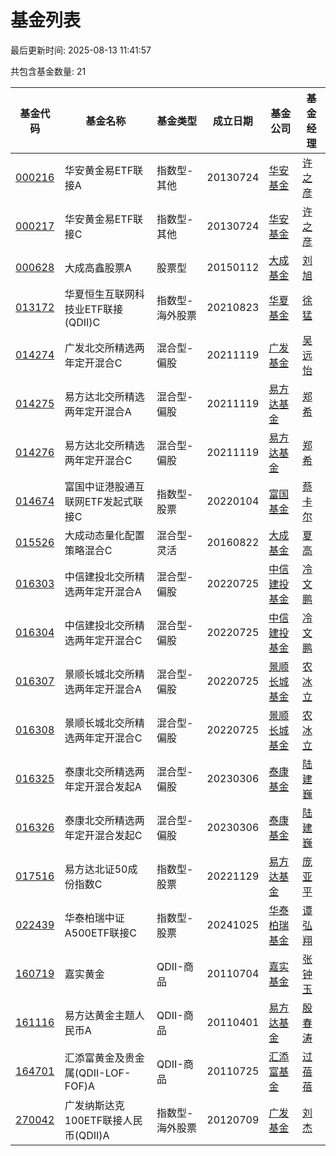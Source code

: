 # 基金列表

最后更新时间: 2025-08-13 11:41:57

共包含基金数量: 21

| 基金代码 | 基金名称 | 基金类型 | 成立日期 | 基金公司 | 基金经理 |
|----------|----------|----------|----------|----------|----------|
| [000216](https://fundf10.eastmoney.com/jbgk_000216.html) | 华安黄金易ETF联接A | 指数型-其他 | 20130724 | [华安基金](https://fund.eastmoney.com/company/80000228.html) | [许之彦](https://fund.eastmoney.com/manager/30044485.html) |
| [000217](https://fundf10.eastmoney.com/jbgk_000217.html) | 华安黄金易ETF联接C | 指数型-其他 | 20130724 | [华安基金](https://fund.eastmoney.com/company/80000228.html) | [许之彦](https://fund.eastmoney.com/manager/30044485.html) |
| [000628](https://fundf10.eastmoney.com/jbgk_000628.html) | 大成高鑫股票A | 股票型 | 20150112 | [大成基金](https://fund.eastmoney.com/company/80000225.html) | [刘旭](https://fund.eastmoney.com/manager/30361915.html) |
| [013172](https://fundf10.eastmoney.com/jbgk_013172.html) | 华夏恒生互联网科技业ETF联接(QDII)C | 指数型-海外股票 | 20210823 | [华夏基金](https://fund.eastmoney.com/company/80000222.html) | [徐猛](https://fund.eastmoney.com/manager/30106590.html) |
| [014274](https://fundf10.eastmoney.com/jbgk_014274.html) | 广发北交所精选两年定开混合C | 混合型-偏股 | 20211119 | [广发基金](https://fund.eastmoney.com/company/80000248.html) | [吴远怡](https://fund.eastmoney.com/manager/30714349.html) |
| [014275](https://fundf10.eastmoney.com/jbgk_014275.html) | 易方达北交所精选两年定开混合A | 混合型-偏股 | 20211119 | [易方达基金](https://fund.eastmoney.com/company/80000229.html) | [郑希](https://fund.eastmoney.com/manager/30189730.html) |
| [014276](https://fundf10.eastmoney.com/jbgk_014276.html) | 易方达北交所精选两年定开混合C | 混合型-偏股 | 20211119 | [易方达基金](https://fund.eastmoney.com/company/80000229.html) | [郑希](https://fund.eastmoney.com/manager/30189730.html) |
| [014674](https://fundf10.eastmoney.com/jbgk_014674.html) | 富国中证港股通互联网ETF发起式联接C | 指数型-股票 | 20220104 | [富国基金](https://fund.eastmoney.com/company/80000221.html) | [蔡卡尔](https://fund.eastmoney.com/manager/30516945.html) |
| [015526](https://fundf10.eastmoney.com/jbgk_015526.html) | 大成动态量化配置策略混合C | 混合型-灵活 | 20160822 | [大成基金](https://fund.eastmoney.com/company/80000225.html) | [夏高](https://fund.eastmoney.com/manager/30309950.html) |
| [016303](https://fundf10.eastmoney.com/jbgk_016303.html) | 中信建投北交所精选两年定开混合A | 混合型-偏股 | 20220725 | [中信建投基金](https://fund.eastmoney.com/company/80355113.html) | [冷文鹏](https://fund.eastmoney.com/manager/30467898.html) |
| [016304](https://fundf10.eastmoney.com/jbgk_016304.html) | 中信建投北交所精选两年定开混合C | 混合型-偏股 | 20220725 | [中信建投基金](https://fund.eastmoney.com/company/80355113.html) | [冷文鹏](https://fund.eastmoney.com/manager/30467898.html) |
| [016307](https://fundf10.eastmoney.com/jbgk_016307.html) | 景顺长城北交所精选两年定开混合A | 混合型-偏股 | 20220725 | [景顺长城基金](https://fund.eastmoney.com/company/80000251.html) | [农冰立](https://fund.eastmoney.com/manager/30581892.html) |
| [016308](https://fundf10.eastmoney.com/jbgk_016308.html) | 景顺长城北交所精选两年定开混合C | 混合型-偏股 | 20220725 | [景顺长城基金](https://fund.eastmoney.com/company/80000251.html) | [农冰立](https://fund.eastmoney.com/manager/30581892.html) |
| [016325](https://fundf10.eastmoney.com/jbgk_016325.html) | 泰康北交所精选两年定开混合发起A | 混合型-偏股 | 20230306 | [泰康基金](https://fund.eastmoney.com/company/81246345.html) | [陆建巍](https://fund.eastmoney.com/manager/30141297.html) |
| [016326](https://fundf10.eastmoney.com/jbgk_016326.html) | 泰康北交所精选两年定开混合发起C | 混合型-偏股 | 20230306 | [泰康基金](https://fund.eastmoney.com/company/81246345.html) | [陆建巍](https://fund.eastmoney.com/manager/30141297.html) |
| [017516](https://fundf10.eastmoney.com/jbgk_017516.html) | 易方达北证50成份指数C | 指数型-股票 | 20221129 | [易方达基金](https://fund.eastmoney.com/company/80000229.html) | [庞亚平](https://fund.eastmoney.com/manager/30589069.html) |
| [022439](https://fundf10.eastmoney.com/jbgk_022439.html) | 华泰柏瑞中证A500ETF联接C | 指数型-股票 | 20241025 | [华泰柏瑞基金](https://fund.eastmoney.com/company/80055334.html) | [谭弘翔](https://fund.eastmoney.com/manager/30726462.html) |
| [160719](https://fundf10.eastmoney.com/jbgk_160719.html) | 嘉实黄金 | QDII-商品 | 20110704 | [嘉实基金](https://fund.eastmoney.com/company/80000223.html) | [张钟玉](https://fund.eastmoney.com/manager/30334245.html) |
| [161116](https://fundf10.eastmoney.com/jbgk_161116.html) | 易方达黄金主题人民币A | QDII-商品 | 20110401 | [易方达基金](https://fund.eastmoney.com/company/80000229.html) | [殷春涛](https://fund.eastmoney.com/manager/30836892.html) |
| [164701](https://fundf10.eastmoney.com/jbgk_164701.html) | 汇添富黄金及贵金属(QDII-LOF-FOF)A | QDII-商品 | 20110725 | [汇添富基金](https://fund.eastmoney.com/company/80053708.html) | [过蓓蓓](https://fund.eastmoney.com/manager/30362194.html) |
| [270042](https://fundf10.eastmoney.com/jbgk_270042.html) | 广发纳斯达克100ETF联接人民币(QDII)A | 指数型-海外股票 | 20120709 | [广发基金](https://fund.eastmoney.com/company/80000248.html) | [刘杰](https://fund.eastmoney.com/manager/30283311.html) |
